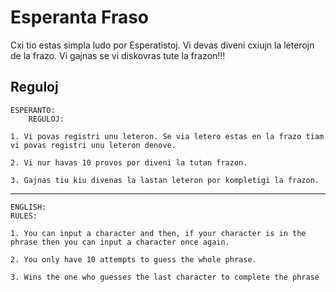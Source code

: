 # Esperanta Fraso
Cxi tio estas simpla ludo por Esperatistoj. Vi devas diveni cxiujn la leterojn de la frazo.
Vi gajnas se vi diskovras tute la frazon!!!

## Reguloj
	ESPERANTO:
		REGULOJ:
 
	1. Vi povas registri unu leteron. Se via letero estas en la frazo tiam vi povas registri unu leteron denove.
 
	2. Vi nur havas 10 provos por diveni la tutan frazon.
 
	3. Gajnas tiu kiu divenas la lastan leteron por kompletigi la frazon.

---
	ENGLISH:
  	RULES:
    
	1. You can input a character and then, if your character is in the phrase then you can input a character once again.
  
	2. You only have 10 attempts to guess the whole phrase.
	
	3. Wins the one who guesses the last character to complete the phrase 

